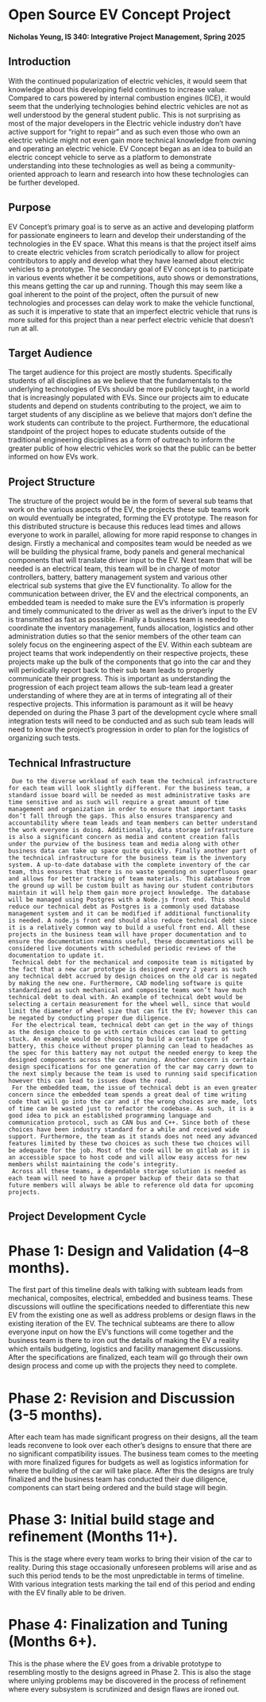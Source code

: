 # Open Source EV Concept Project

**Nicholas Yeung, IS 340: Integrative Project Management, Spring 2025**

## Introduction
With the continued popularization of electric vehicles, it would seem that knowledge about this developing field continues to increase value. Compared to cars powered by internal combustion engines (ICE), it would seem that the underlying technologies behind electric vehicles are not as well understood by the general student public. This is not surprising as most of the major developers in the Electric vehicle industry don’t have active support for “right to repair” and as such even those who own an electric vehicle might not even gain more technical knowledge from owning and operating an electric vehicle. EV Concept began as an idea to build an electric concept vehicle to serve as a platform to demonstrate understanding into these technologies as well as being a community-oriented approach to learn and research into how these technologies can be further developed.

## Purpose
EV Concept’s primary goal is to serve as an active and developing platform for passionate engineers to learn and develop their understanding of the technologies in the EV space. What this means is that the project itself aims to create electric vehicles from scratch periodically to allow for project contributors to apply and develop what they have learned about electric vehicles to a prototype. The secondary goal of EV concept is to participate in various events whether it be competitions, auto shows or demonstrations, this means getting the car up and running. Though this may seem like a goal inherent to the point of the project, often the pursuit of new technologies and processes can delay work to make the vehicle functional, as such it is imperative to state that an imperfect electric vehicle that runs is more suited for this project than a near perfect electric vehicle that doesn’t run at all. 

## Target Audience
The target audience for this project are mostly students. Specifically students of all disciplines as we believe that the fundamentals to the underlying technologies of EVs should be more publicly taught, in a world that is increasingly populated with EVs. Since our projects aim to educate students and depend on students contributing to the project, we aim to target students of any discipline as we believe that majors don’t define the work students can contribute to the project. Furthermore, the educational standpoint of the project hopes to educate students outside of the traditional engineering disciplines as a form of outreach to inform the greater public of how electric vehicles work so that the public can be better informed on how EVs work.

## Project Structure
The structure of the project would be in the form of several sub teams that work on the various aspects of the EV, the projects these sub teams work on would eventually be integrated, forming the EV prototype. The reason for this distributed structure is because this reduces lead times and allows everyone to work in parallel, allowing for more rapid response to changes in design. Firstly a mechanical and composites team would be needed as we will be building the physical frame, body panels and general mechanical components that will translate driver input to the EV. Next team that will be needed is an electrical team, this team will be in charge of motor controllers, battery, battery management system and various other electrical sub systems that give the EV functionality. To allow for the communication between driver, the EV and the electrical components, an embedded team is needed to make sure the EV’s information is properly and timely communicated to the driver as well as the driver’s input to the EV is transmitted as fast as possible. Finally a business team is needed to coordinate the inventory management, funds allocation, logistics and other administration duties so that the senior members of the other team can solely focus on the engineering aspect of the EV. Within each subteam are project teams that work independently on their respective projects, these projects make up the bulk of the components that go into the car and they will periodically report back to their sub team leads to properly communicate their progress. This is important as understanding the progression of each project team allows the sub-team lead a greater understanding of where they are at in terms of integrating all of their respective projects. This information is paramount as it will be heavy depended on during the Phase 3 part of the development cycle where small integration tests will need to be conducted and as such sub team leads will need to know the project’s progression in order to plan for the logistics of organizing such tests.

## Technical Infrastructure
     Due to the diverse workload of each team the technical infrastructure for each team will look slightly different. For the business team, a standard issue board will be needed as most administrative tasks are time sensitive and as such will require a great amount of time management and organization in order to ensure that important tasks don’t fall through the gaps. This also ensures transparency and accountability where team leads and team members can better understand the work everyone is doing. Additionally, data storage infrastructure is also a significant concern as media and content creation falls under the purview of the business team and media along with other business data can take up space quite quickly. Finally another part of the technical infrastructure for the business team is the inventory system. A up-to-date database with the complete inventory of the car team, this ensures that there is no waste spending on superfluous gear and allows for better tracking of team materials. This database from the ground up will be custom built as having our student contributors maintain it will help them gain more project knowledge. The database will be managed using Postgres with a Node.js front end. This should reduce our technical debt as Postgres is a commonly used database management system and it can be modified if additional functionality is needed. A node.js front end should also reduce technical debt since it is a relatively common way to build a useful front end. All these projects in the business team will have proper documentation and to ensure the documentation remains useful, these documentations will be considered live documents with scheduled periodic reviews of the documentation to update it. 
     Technical debt for the mechanical and composite team is mitigated by the fact that a new car prototype is designed every 2 years as such any technical debt accrued by design choices on the old car is negated by making the new one. Furthermore, CAD modeling software is quite standardized as such mechanical and composite teams won’t have much technical debt to deal with. An example of technical debt would be selecting a certain measurement for the wheel well, since that would limit the diameter of wheel size that can fit the EV; however this can be negated by conducting proper due diligence.
     For the electrical team, technical debt can get in the way of things as the design choice to go with certain choices can lead to getting stuck. An example would be choosing to build a certain type of battery, this choice without proper planning can lead to headaches as the spec for this battery may not output the needed energy to keep the designed components across the car running. Another concern is certain design specifications for one generation of the car may carry down to the next simply because the team is used to running said specification however this can lead to issues down the road. 
     For the embedded team, the issue of technical debt is an even greater concern since the embedded team spends a great deal of time writing code that will go into the car and if the wrong choices are made, lots of time can be wasted just to refactor the codebase. As such, it is a good idea to pick an established programming language and communication protocol, such as CAN bus and C++. Since both of these choices have been industry standard for a while and received wide support. Furthermore, the team as it stands does not need any advanced features limited by these two choices as such these two choices will be adequate for the job. Most of the code will be on gitlab as it is an accessible space to host code and will allow easy access for new members whilst maintaining the code’s integrity.
     Across all these teams, a dependable storage solution is needed as each team will need to have a proper backup of their data so that future members will always be able to reference old data for upcoming projects.

## Project Development Cycle

# Phase 1: Design and Validation (4–8 months).
The first part of this timeline deals with talking with subteam leads from mechanical, composites, electrical, embedded and business teams. These discussions will outline the specifications needed to differentiate this new EV from the existing one as well as address problems or design flaws in the existing iteration of the EV. The technical subteams are there to allow everyone input on how the EV’s functions will come together and the business team is there to iron out the details of making the EV a reality which entails budgeting, logistics and facility management discussions. After the specifications are finalized, each team will go through their own design process and come up with the projects they need to complete.

# Phase 2: Revision and Discussion (3-5 months).
After each team has made significant progress on their designs, all the team leads reconvene to look over each other’s designs to ensure that there are no significant compatibility issues. The business team comes to the meeting with more finalized figures for budgets as well as logistics information for where the building of the car will take place. After this the designs are truly finalized and the business team has conducted their due diligence, components can start being ordered and the build stage will begin.

# Phase 3: Initial build stage and refinement (Months 11+).
This is the stage where every team works to bring their vision of the car to reality. During this stage occasionally unforeseen problems will arise and as such this period tends to be the most unpredictable in terms of timeline. With various integration tests marking the tail end of this period and ending with the EV finally able to be driven.

# Phase 4: Finalization and Tuning (Months 6+).
This is the phase where the EV goes from a drivable prototype to resembling mostly to the designs agreed in Phase 2. This is also the stage where unlying problems may be discovered in the process of refinement where every subsystem is scrutinized and design flaws are ironed out.
